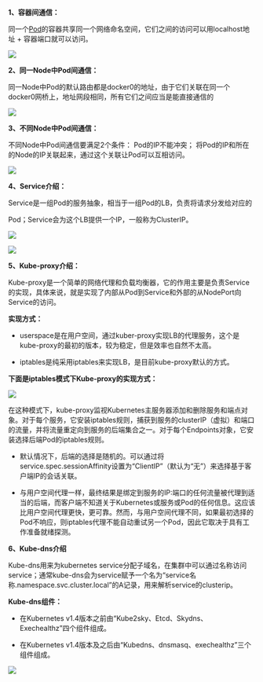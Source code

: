 **1、容器间通信：**

同一个[Pod](https://www.kubernetes.org.cn/tags/pod)的容器共享同一个网络命名空间，它们之间的访问可以用localhost地址 + 容器端口就可以访问。

![](/assets/kubnet1.png)

**2、同一Node中Pod间通信：**

同一Node中Pod的默认路由都是docker0的地址，由于它们关联在同一个docker0网桥上，地址网段相同，所有它们之间应当是能直接通信的

![](/assets/kubnet2.png)

**3、不同Node中Pod间通信：**

不同Node中Pod间通信要满足2个条件： Pod的IP不能冲突； 将Pod的IP和所在的Node的IP关联起来，通过这个关联让Pod可以互相访问。

![](/assets/kubnet3.png)

**4、Service介绍：**

Service是一组Pod的服务抽象，相当于一组Pod的LB，负责将请求分发给对应的

Pod；Service会为这个LB提供一个IP，一般称为ClusterIP。

![](/assets/kubservice1.png)

![](/assets/kubservice2.png)

**5、Kube-proxy介绍：**

Kube-proxy是一个简单的网络代理和负载均衡器，它的作用主要是负责Service的实现，具体来说，就是实现了内部从Pod到Service和外部的从NodePort向Service的访问。

**实现方式：**

* userspace是在用户空间，通过kuber-proxy实现LB的代理服务，这个是kube-proxy的最初的版本，较为稳定，但是效率也自然不太高。

* iptables是纯采用iptables来实现LB，是目前kube-proxy默认的方式。

**下面是iptables模式下Kube-proxy的实现方式：**

![](/assets/kubproxy1.png)

在这种模式下，kube-proxy监视Kubernetes主服务器添加和删除服务和端点对象。对于每个服务，它安装iptables规则，捕获到服务的clusterIP（虚拟）和端口的流量，并将流量重定向到服务的后端集合之一。对于每个Endpoints对象，它安装选择后端Pod的iptables规则。

* 默认情况下，后端的选择是随机的。可以通过将service.spec.sessionAffinity设置为“ClientIP”（默认为“无”）来选择基于客户端IP的会话关联。

* 与用户空间代理一样，最终结果是绑定到服务的IP:端口的任何流量被代理到适当的后端，而客户端不知道关于Kubernetes或服务或Pod的任何信息。这应该比用户空间代理更快，更可靠。然而，与用户空间代理不同，如果最初选择的Pod不响应，则iptables代理不能自动重试另一个Pod，因此它取决于具有工作准备就绪探测。



**6、Kube-dns介绍**

Kube-dns用来为kubernetes service分配子域名，在集群中可以通过名称访问service；通常kube-dns会为service赋予一个名为“service名称.namespace.svc.cluster.local”的A记录，用来解析service的clusterip。

**Kube-dns组件：**

* 在Kubernetes v1.4版本之前由“Kube2sky、Etcd、Skydns、Exechealthz”四个组件组成。

* 在Kubernetes v1.4版本及之后由“Kubedns、dnsmasq、exechealthz”三个组件组成。

![](/assets/kubdns1.png)



